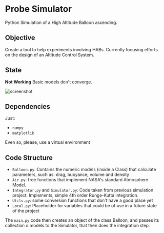 # Probe Simulator
Python Simulation of a High Altitude Balloon ascending.

## Objective 
Create a tool to help experiments involving HABs. Currently focusing efforts on
the design of an Altitude Control System.

## State
**Not Working**
Basic models don't converge. 

![screenshot](assets/quaselá.png)

## Dependencies
Just: 
 - `numpy`
 - `matplotlib`

Even so, please, use a virtual environment

## Code Structure

 - `Balloon.py`: Contains the numeric models (inside a Class) that calculate parameters, such as: 
 drag, buoyance, volume and density
 - `Air.py`: free functions that implement NASA's standard Atmosphere Model.
 - `Integrator.py` and `Simulator.py`: Code taken from previous simulation project. 
 Implements, simple 4th order Runge-Kutta integration.
 - `Utils.py`: some conversion functions that don't have a good place yet
 - `Local.py`: Placeholder for variables that could be of use in a future state of the project

The `main.py` code then creates an object of the class Balloon, and passes its collection o models
to the Simulator,  that then does the integration step.
